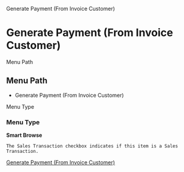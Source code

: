 
Generate Payment (From Invoice Customer)
# Generate Payment (From Invoice Customer)



Menu Path
## Menu Path



- Generate Payment (From Invoice Customer)

Menu Type
### Menu Type

**Smart Browse**

```
The Sales Transaction checkbox indicates if this item is a Sales Transaction.
```

[Generate Payment (From Invoice Customer)](../../functional-guide/smart-browse/smart-browse-generate-payment-from-invoice-customer.md)